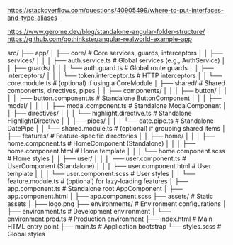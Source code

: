 https://stackoverflow.com/questions/40905499/where-to-put-interfaces-and-type-aliases

<!-- |-- app
     |-- modules
       |-- home
           |-- [+] components
           |-- [+] pages
           |-- home-routing.module.ts
           |-- home.module.ts
     |-- core
       |-- [+] authentication
       |-- [+] footer
       |-- [+] guards
       |-- [+] mocks
       |-- [+] models
       |-- [+] validators
       |-- [+] services
       |-- core.module.ts
       |-- ensureModuleLoadedOnceGuard.ts
       |-- logger.service.ts
     |
     |-- shared
          |-- [+] components
          |-- [+] directives
          |-- [+] pipes
     |
     |-- [+] configs
|-- assets
     |-- scss
          |-- [+] partials
          |-- _base.scss
          |-- styles.scss -->

https://www.gerome.dev/blog/standalone-angular-folder-structure/
https://github.com/gothinkster/angular-realworld-example-app

src/
├── app/
│ ├── core/ # Core services, guards, interceptors
│ │ ├── services/
│ │ │ ├── auth.service.ts # Global services (e.g., AuthService)
│ │ ├── guards/
│ │ │ └── auth.guard.ts # Global route guards
│ │ ├── interceptors/
│ │ │ └── token.interceptor.ts # HTTP interceptors
│ │ └── core.module.ts # (optional) if using a CoreModule
│ ├── shared/ # Shared components, directives, pipes
│ │ ├── components/
│ │ │ ├── button/
│ │ │ │ ├── button.component.ts # Standalone ButtonComponent
│ │ │ ├── modal/
│ │ │ │ ├── modal.component.ts # Standalone ModalComponent
│ │ ├── directives/
│ │ │ └── highlight.directive.ts # Standalone HighlightDirective
│ │ ├── pipes/
│ │ │ └── date.pipe.ts # Standalone DatePipe
│ │ └── shared.module.ts # (optional) if grouping shared items
│ ├── features/ # Feature-specific directories
│ │ ├── home/
│ │ │ ├── home.component.ts # HomeComponent (Standalone)
│ │ │ ├── home.component.html # Home template
│ │ │ └── home.component.scss # Home styles
│ │ ├── user/
│ │ │ ├── user.component.ts # UserComponent (Standalone)
│ │ │ ├── user.component.html # User template
│ │ │ └── user.component.scss # User styles
│ │ └── feature.module.ts # (optional) for lazy-loading features
│ ├── app.component.ts # Standalone root AppComponent
│ ├── app.component.html
│ ├── app.component.scss
├── assets/ # Static assets
│ ├── logo.png
├── environments/ # Environment configurations
│ ├── environment.ts # Development environment
│ └── environment.prod.ts # Production environment
├── index.html # Main HTML entry point
├── main.ts # Application bootstrap
└── styles.scss # Global styles
